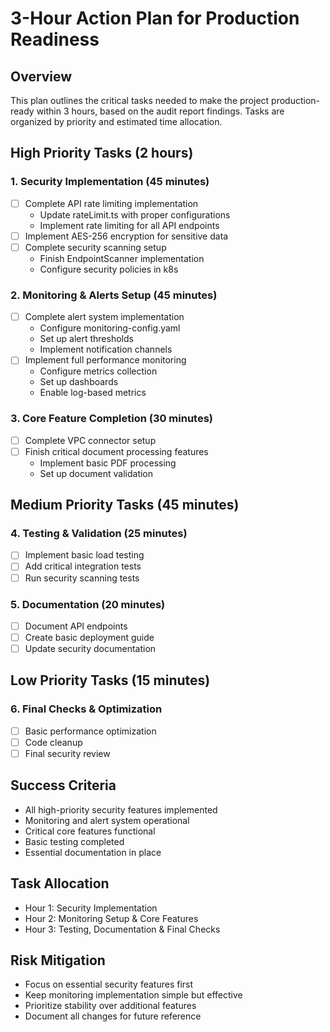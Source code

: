 # 3-Hour Action Plan for Production Readiness

## Overview
This plan outlines the critical tasks needed to make the project production-ready within 3 hours, based on the audit report findings. Tasks are organized by priority and estimated time allocation.

## High Priority Tasks (2 hours)

### 1. Security Implementation (45 minutes)
- [ ] Complete API rate limiting implementation
  - Update rateLimit.ts with proper configurations
  - Implement rate limiting for all API endpoints
- [ ] Implement AES-256 encryption for sensitive data
- [ ] Complete security scanning setup
  - Finish EndpointScanner implementation
  - Configure security policies in k8s

### 2. Monitoring & Alerts Setup (45 minutes)
- [ ] Complete alert system implementation
  - Configure monitoring-config.yaml
  - Set up alert thresholds
  - Implement notification channels
- [ ] Implement full performance monitoring
  - Configure metrics collection
  - Set up dashboards
  - Enable log-based metrics

### 3. Core Feature Completion (30 minutes)
- [ ] Complete VPC connector setup
- [ ] Finish critical document processing features
  - Implement basic PDF processing
  - Set up document validation

## Medium Priority Tasks (45 minutes)

### 4. Testing & Validation (25 minutes)
- [ ] Implement basic load testing
- [ ] Add critical integration tests
- [ ] Run security scanning tests

### 5. Documentation (20 minutes)
- [ ] Document API endpoints
- [ ] Create basic deployment guide
- [ ] Update security documentation

## Low Priority Tasks (15 minutes)

### 6. Final Checks & Optimization
- [ ] Basic performance optimization
- [ ] Code cleanup
- [ ] Final security review

## Success Criteria
- All high-priority security features implemented
- Monitoring and alert system operational
- Critical core features functional
- Basic testing completed
- Essential documentation in place

## Task Allocation
- Hour 1: Security Implementation
- Hour 2: Monitoring Setup & Core Features
- Hour 3: Testing, Documentation & Final Checks

## Risk Mitigation
- Focus on essential security features first
- Keep monitoring implementation simple but effective
- Prioritize stability over additional features
- Document all changes for future reference